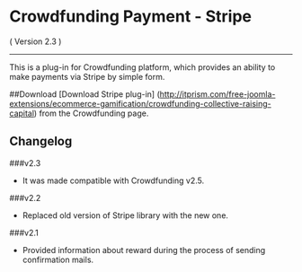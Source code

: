 Crowdfunding Payment - Stripe
==========================
( Version 2.3 )
- - -

This is a plug-in for Crowdfunding platform, which provides an ability to make payments via Stripe by simple form.

##Download
[Download Stripe plug-in] (http://itprism.com/free-joomla-extensions/ecommerce-gamification/crowdfunding-collective-raising-capital) from the Crowdfunding page.

Changelog
---------

###v2.3
* It was made compatible with Crowdfunding v2.5.

###v2.2
* Replaced old version of Stripe library with the new one.

###v2.1
* Provided information about reward during the process of sending confirmation mails.